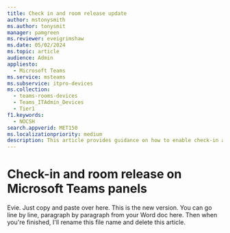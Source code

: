 ```yaml
---
title: Check in and room release update
author: mstonysmith
ms.author: tonysmit
manager: pamgreen
ms.reviewer: eveigrimshaw
ms.date: 05/02/2024
ms.topic: article
audience: Admin
appliesto: 
  - Microsoft Teams
ms.service: msteams
ms.subservice: itpro-devices
ms.collection: 
  - teams-rooms-devices
  - Teams_ITAdmin_Devices
  - Tier1
f1.keywords: 
  - NOCSH
search.appverid: MET150
ms.localizationpriority: medium
description: This article provides guidance on how to enable check-in and room release Teams panels devices.
---
```

# Check-in and room release on Microsoft Teams panels

Evie. Just copy and paste over here. This is the new version. You can go line by line, paragraph by paragraph from your Word doc here. Then when you're finished, I'll rename this file name and delete this article. 
